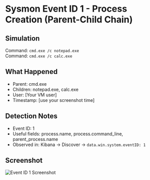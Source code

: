 # Sysmon Event ID 1 - Process Creation (Parent-Child Chain)

## Simulation
Command: `cmd.exe /c notepad.exe`  
Command: `cmd.exe /c calc.exe`

## What Happened
- Parent: cmd.exe
- Children: notepad.exe, calc.exe
- User: [Your VM user]
- Timestamp: [use your screenshot time]

## Detection Notes
- Event ID: 1
- Useful fields: process.name, process.command_line, parent_process.name
- Observed in: Kibana → Discover → `data.win.system.eventID: 1`

## Screenshot
![Event ID 1 Screenshot](../screenshots/eventid1-example.png)
